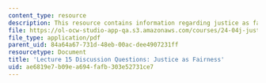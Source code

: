 ```yaml
---
content_type: resource
description: This resource contains information regarding justice as fairness.
file: https://ol-ocw-studio-app-qa.s3.amazonaws.com/courses/24-04j-justice-spring-2012/ae6819e7b09ea694fafb303e52731ce7_MIT24_04JS12_disc15.pdf
file_type: application/pdf
parent_uid: 84a64a67-731d-48eb-00ac-dee4907231ff
resourcetype: Document
title: 'Lecture 15 Discussion Questions: Justice as Fairness'
uid: ae6819e7-b09e-a694-fafb-303e52731ce7
---
```

